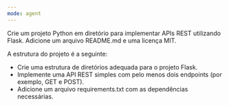```yaml
---
mode: agent
---
```

Crie um projeto Python em diretório para implementar APIs REST utilizando Flask. Adicione um arquivo README.md e uma licença MIT. 

A estrutura do projeto é a seguinte:
- Crie uma estrutura de diretórios adequada para o projeto Flask.
- Implemente uma API REST simples com pelo menos dois endpoints (por exemplo, GET e POST).
- Adicione um arquivo requirements.txt com as dependências necessárias.
